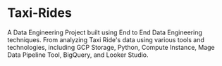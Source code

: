 # Taxi-Rides
A Data Engineering Project built using End to End Data Engineering techniques. From analyzing Taxi Ride's data using various tools and technologies, including GCP Storage, Python, Compute Instance, Mage Data Pipeline Tool, BigQuery, and Looker Studio. 
